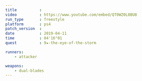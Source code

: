 ```yaml
---
title          :
video          : https://www.youtube.com/embed/QT0WZ0L8BU8
run_type       : freestyle
platform       : ps4
patch_version  : 
date           : 2019-04-11
time           : 04'16"01
quest          : 9★-the-eye-of-the-storm

runners:
    - attacker

weapons:
    - dual-blades
---
```

